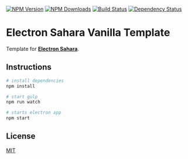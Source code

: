 [![NPM Version][npm-image]][npm-url]
[![NPM Downloads][downloads-image]][downloads-url]
[![Build Status][travis-image]][travis-url]
[![Dependency Status][dependencyci-image]][dependencyci-url]

# Electron Sahara Vanilla Template

Template for **[Electron Sahara](https://github.com/VirtuoWorks/electron-sahara)**.

## Instructions

```bash
# install dependencies
npm install

# start gulp
npm run watch

# starts electron app
npm start
```

## License

[MIT](LICENSE)

[npm-image]: https://img.shields.io/npm/v/@virtuoworks/electron-sahara-template-vanilla.svg
[npm-url]: https://www.npmjs.com/package/@virtuoworks/electron-sahara-template-vanilla
[downloads-image]: https://img.shields.io/npm/dm/@virtuoworks/electron-sahara-template-vanilla.svg
[downloads-url]: https://www.npmjs.com/package/@virtuoworks/electron-sahara-template-vanilla
[travis-image]: https://api.travis-ci.org/VirtuoWorks/electron-sahara-template-vanilla.svg?branch=master
[travis-url]: https://travis-ci.org/VirtuoWorks/electron-sahara-template-vanilla
[dependencyci-image]: https://dependencyci.com/github/VirtuoWorks/electron-sahara-template-vanilla/badge
[dependencyci-url]: https://dependencyci.com/github/VirtuoWorks/electron-sahara-template-vanilla